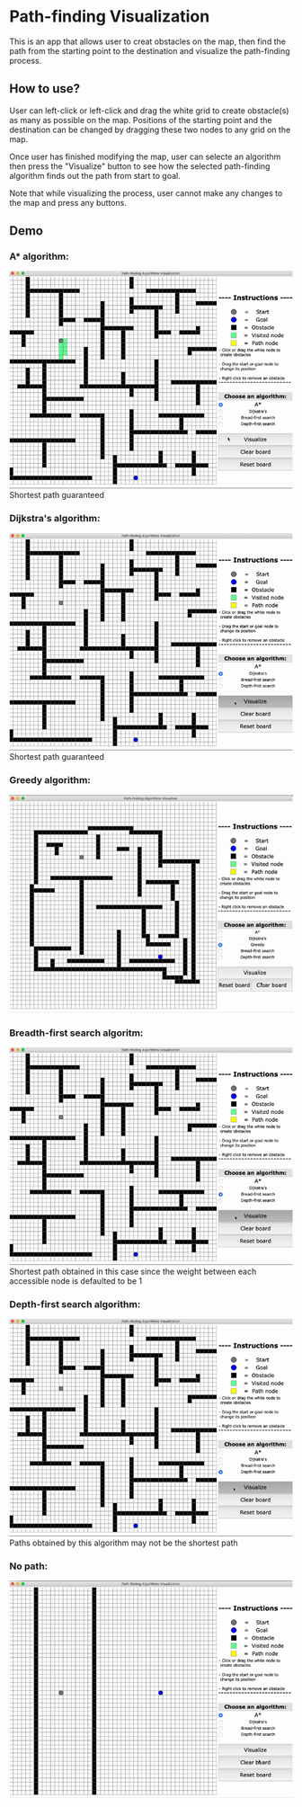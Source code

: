 # Path-finding Visualization
This is an app that allows user to creat obstacles on the map, then find the path from the starting point to the destination 
and visualize the path-finding process.

## How to use?
User can left-click or left-click and drag the white grid to create obstacle(s) as many as possible on the map. Positions of 
the starting point and the destination can be changed by dragging these two nodes to any grid on the map.

Once user has finished modifying the map, user can selecte an algorithm then press the "Visualize" button to see how the 
selected path-finding algorithm finds out the path from start to goal.

Note that while visualizing the process, user cannot make any changes to the map and press any buttons.

## Demo
### A* algorithm:
![AStar](https://github.com/Beeno5920/pathfindingVisualization/blob/master/Demo/AStar.gif)  
Shortest path guaranteed

### Dijkstra's algorithm:
![Dijkstra](https://github.com/Beeno5920/pathfindingVisualization/blob/master/Demo/dijkstra.gif)  
Shortest path guaranteed

### Greedy algorithm:
![Greedy](https://github.com/Beeno5920/pathfindingVisualization/blob/master/Demo/greedy.gif)

### Breadth-first search algoritm:
![bfs](https://github.com/Beeno5920/pathfindingVisualization/blob/master/Demo/bfs.gif)  
Shortest path obtained in this case since the weight between each accessible node is defaulted to be 1

### Depth-first search algorithm:
![dfs](https://github.com/Beeno5920/pathfindingVisualization/blob/master/Demo/dfs.gif)  
Paths obtained by this algorithm may not be the shortest path

### No path:
![no path](https://github.com/Beeno5920/pathfindingVisualization/blob/master/Demo/noPath.gif)  
 
